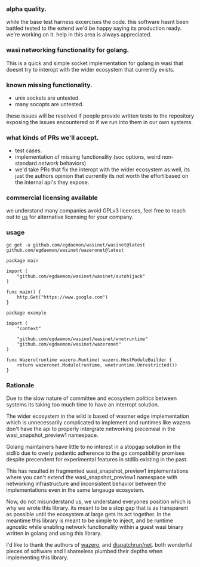 ### alpha quality.

while the base test harness excercises the code. this software hasnt been battled tested to the extend we'd be happy saying its production ready.
we're working on it. help in this area is always appreciated.

### wasi networking functionality for golang.
This is a quick and simple socket implementation for golang in wasi that doesnt try to interopt with the wider ecosystem
that currently exists.

### known missing functionality.
- unix sockets are untested.
- many socopts are untested.

these issues will be resolved if people provide written tests to the repository exposing the issues encountered or if we run into them in our own systems.

### what kinds of PRs we'll accept.
- test cases.
- implementation of missing functionality (soc options, weird non-standard *network* behaviors)
- we'd take PRs that fix the interopt with the wider ecosystem as well, its just the authors opinion that currently its not worth the
effort based on the internal api's they expose.

### commercial licensing available
we understand many companies avoid GPLv3 licenses, feel free to reach out to [us](mailto:engineering@egdaemon.com) for alternative licensing for your company.

### usage

```golang
go get -u github.com/egdaemon/wasinet/wasinet@latest github.com/egdaemon/wasinet/wazeronet@latest
```

```golang
package main

import (
    "github.com/egdaemon/wasinet/wasinet/autohijack"
)

func main() {
    http.Get("https://www.google.com")
}
```

```golang
package example

import (
	"context"

	"github.com/egdaemon/wasinet/wasinet/wnetruntime"
	"github.com/egdaemon/wasinet/wazeronet"
)

func Wazero(runtime wazero.Runtime) wazero.HostModuleBuilder {
	return wazeronet.Module(runtime, wnetruntime.Unrestricted())
}
```

### Rationale

Due to the slow nature of committee and ecosystem politics between systems its taking too much time to have an interropt solution.

The wider ecosystem in the wild is based of wasmer edge implementation which is unnecessarily complicated to implement and runtimes like wazero
don't have the api to properly intergrate networking piecemeal in the wasi_snapshot_preview1 namespace.

Golang maintainers have little to no interest in a stopgap solution in the stdlib due to overly pedantic adherence to the go compatibility promises despite precendent for experimental features in stdlib existing in the past. 

This has resulted in fragmented wasi_snapshot_preview1 implementations where you can't extend the wasi_snapshot_preview1 namespace with networking infrastructure and inconsistent behavior between the implementations even in the same langauge ecosystem.

Now, do not misunderstand us, we understand everyones position which is why we wrote this library. its meant to be a stop gap that
is as transparent as possible until the ecosystem at large gets its act together. In the meantime this library is meant to be simple to inject,
and be runtime agnostic while enabling network functionality within a guest wasi binary written in golang and using this library.

I'd like to thank the authors of [wazero](https://github.com/tetratelabs/wazero), and [dispatchrun/net](https://github.com/dispatchrun/net). both wonderful pieces of software and I shameless plumbed their depths when implementing this library.
